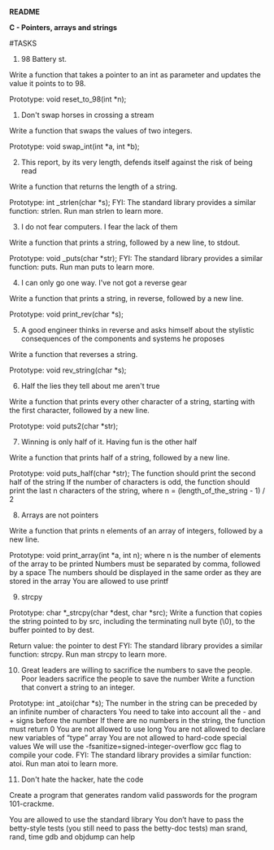 **README**

**C - Pointers, arrays and strings**

#TASKS

1.  98 Battery st.
    

Write a function that takes a pointer to an int as parameter and updates the value it points to to 98.

Prototype: void reset_to_98(int *n);

1.  Don't swap horses in crossing a stream
    

Write a function that swaps the values of two integers.

Prototype: void swap_int(int *a, int *b);

2.  This report, by its very length, defends itself against the risk of being read
    

Write a function that returns the length of a string.

Prototype: int _strlen(char *s); FYI: The standard library provides a similar function: strlen. Run man strlen to learn more.

3.  I do not fear computers. I fear the lack of them
    

Write a function that prints a string, followed by a new line, to stdout.

Prototype: void _puts(char *str); FYI: The standard library provides a similar function: puts. Run man puts to learn more.

4.  I can only go one way. I've not got a reverse gear
    

Write a function that prints a string, in reverse, followed by a new line.

Prototype: void print_rev(char *s);

5.  A good engineer thinks in reverse and asks himself about the stylistic consequences of the components and systems he proposes
    

Write a function that reverses a string.

Prototype: void rev_string(char *s);

6.  Half the lies they tell about me aren't true
    

Write a function that prints every other character of a string, starting with the first character, followed by a new line.

Prototype: void puts2(char *str);

7.  Winning is only half of it. Having fun is the other half
    

Write a function that prints half of a string, followed by a new line.

Prototype: void puts_half(char *str); The function should print the second half of the string If the number of characters is odd, the function should print the last n characters of the string, where n = (length_of_the_string - 1) / 2

8.  Arrays are not pointers
    

Write a function that prints n elements of an array of integers, followed by a new line.

Prototype: void print_array(int *a, int n); where n is the number of elements of the array to be printed Numbers must be separated by comma, followed by a space The numbers should be displayed in the same order as they are stored in the array You are allowed to use printf

9.  strcpy
    

Prototype: char *_strcpy(char *dest, char *src); Write a function that copies the string pointed to by src, including the terminating null byte (\0), to the buffer pointed to by dest.

Return value: the pointer to dest FYI: The standard library provides a similar function: strcpy. Run man strcpy to learn more.

10.  Great leaders are willing to sacrifice the numbers to save the people. Poor leaders sacrifice the people to save the number Write a function that convert a string to an integer.
    

Prototype: int _atoi(char *s); The number in the string can be preceded by an infinite number of characters You need to take into account all the - and + signs before the number If there are no numbers in the string, the function must return 0 You are not allowed to use long You are not allowed to declare new variables of “type” array You are not allowed to hard-code special values We will use the -fsanitize=signed-integer-overflow gcc flag to compile your code. FYI: The standard library provides a similar function: atoi. Run man atoi to learn more.

11.  Don't hate the hacker, hate the code
    

Create a program that generates random valid passwords for the program 101-crackme.

You are allowed to use the standard library You don’t have to pass the betty-style tests (you still need to pass the betty-doc tests) man srand, rand, time gdb and objdump can help
